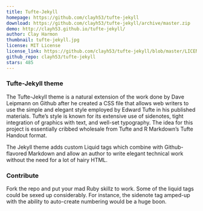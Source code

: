 ```yaml
---
title: Tufte-Jekyll
homepage: https://github.com/clayh53/tufte-jekyll
download: https://github.com/clayh53/tufte-jekyll/archive/master.zip
demo: http://clayh53.github.io/tufte-jekyll/
author: Clay Harmon
thumbnail: tufte-jekyll.jpg
license: MIT License
license_link: https://github.com/clayh53/tufte-jekyll/blob/master/LICENSE
github_repo: clayh53/tufte-jekyll
stars: 485
---
```


### Tufte-Jekyll theme

The Tufte-Jekyll theme is a natural extension of the work done by Dave
Leipmann on Github after he created a CSS file that allows web writers
to use the simple and elegant style employed by Edward Tufte in his
published materials. Tufte’s style is known for its extensive use of
sidenotes, tight integration of graphics with text, and well-set
typography. The idea for this project is essentially cribbed wholesale
from Tufte and R Markdown’s Tufte Handout format.

The Jekyll theme adds custom Liquid tags which combine with
Github-flavored Markdown and allow an author to write elegant technical
work without the need for a lot of hairy HTML.

### Contribute

Fork the repo and put your mad Ruby skillz to work. Some of the liquid
tags could be sexed up considerably. For instance, the sidenote tag
amped-up with the ability to auto-create numbering would be a huge
boon.
